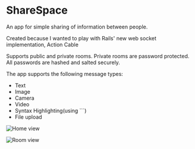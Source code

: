 # ShareSpace

An app for simple sharing of information between people.

Created because I wanted to play with Rails' new web socket implementation, Action Cable

Supports public and private rooms. Private rooms are password protected. All passwords are hashed and salted securely.

The app supports the following message types:

- Text
- Image
- Camera
- Video
- Syntax Highlighting(using ```)
- File upload

![Home view](http://i.imgur.com/pc7TMY3.png "Home View")

![Room view](http://i.imgur.com/GahisP2.png "Room View")
